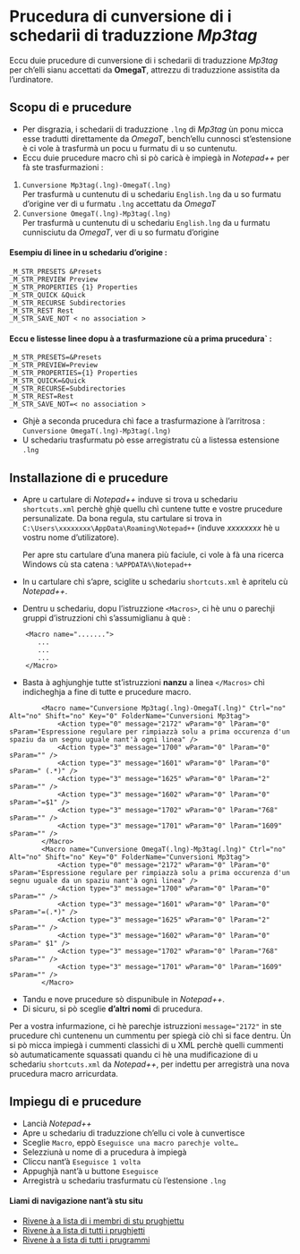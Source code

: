 # Prucedura di cunversione di i schedarii di traduzzione _Mp3tag_

Eccu duie prucedure di cunversione di i schedarii di traduzzione _Mp3tag_ per ch’elli sianu accettati da  __OmegaT__, attrezzu di traduzzione assistita da l’urdinatore.

## Scopu di e prucedure

- Per disgrazia, i schedarii di traduzzione `.lng` di _Mp3tag_ ùn ponu micca esse tradutti direttamente da _OmegaT_, bench’ellu cunnosci st’estensione è ci vole à trasfurmà un pocu u furmatu di u so cuntenutu.
- Eccu duie prucedure macro chì si pò caricà è impiegà in _Notepad++_ per fà ste trasfurmazioni :
1. `Cunversione Mp3tag(.lng)-OmegaT(.lng)`  
   Per trasfurmà u cuntenutu di u schedariu `English.lng` da u so furmatu d’origine ver di u furmatu `.lng` accettatu da  _OmegaT_
2. `Cunversione OmegaT(.lng)-Mp3tag(.lng)`  
   Per trasfurmà u cuntenutu di u schedariu `English.lng` da u furmatu cunnisciutu da _OmegaT_, ver di u so furmatu d’origine

#### Esempiu di linee in u schedariu d’origine :

```
_M_STR_PRESETS &Presets
_M_STR_PREVIEW Preview
_M_STR_PROPERTIES {1} Properties
_M_STR_QUICK &Quick
_M_STR_RECURSE Subdirectories
_M_STR_REST Rest
_M_STR_SAVE_NOT < no association >
```

#### Eccu e listesse linee dopu à a trasfurmazione cù a prima prucedura` :

```
_M_STR_PRESETS=&Presets
_M_STR_PREVIEW=Preview
_M_STR_PROPERTIES={1} Properties
_M_STR_QUICK=&Quick
_M_STR_RECURSE=Subdirectories
_M_STR_REST=Rest
_M_STR_SAVE_NOT=< no association >
```

- Ghjè a seconda prucedura chì face a trasfurmazione à l’arritrosa : `Cunversione OmegaT(.lng)-Mp3tag(.lng)`
- U schedariu trasfurmatu pò esse arregistratu cù a listessa estensione `.lng`

## Installazione di e prucedure

- Apre u cartulare di _Notepad++_ induve si trova u schedariu `shortcuts.xml` perchè ghjè quellu chì cuntene tutte e vostre prucedure persunalizate. Da bona regula, stu cartulare si trova in `C:\Users\xxxxxxxx\AppData\Roaming\Notepad++` (induve _xxxxxxxx_ hè u vostru nome d’utilizatore).  

    Per apre stu cartulare d’una manera più faciule, ci vole à fà una ricerca Windows cù sta catena : `%APPDATA%\Notepad++`

- In u cartulare chì s’apre, sciglite u schedariu `shortcuts.xml` è apritelu cù _Notepad++_.

- Dentru u schedariu, dopu l’istruzzione `<Macros>`, ci hè unu o parechji gruppi d’istruzzioni chì s’assumiglianu à què :
```
	<Macro name=".......">
	   ...
	   ...
	   ...
	</Macro>
```
- Basta à aghjunghje tutte st’istruzzioni __nanzu__ a linea `</Macros>` chì indicheghja a fine di tutte e prucedure macro.
```
        <Macro name="Cunversione Mp3tag(.lng)-OmegaT(.lng)" Ctrl="no" Alt="no" Shift="no" Key="0" FolderName="Cunversioni Mp3tag">
            <Action type="0" message="2172" wParam="0" lParam="0" sParam="Espressione regulare per rimpiazzà solu a prima occurenza d'un spaziu da un segnu uguale nant'à ogni linea" />
            <Action type="3" message="1700" wParam="0" lParam="0" sParam="" />
            <Action type="3" message="1601" wParam="0" lParam="0" sParam=" (.*)" />
            <Action type="3" message="1625" wParam="0" lParam="2" sParam="" />
            <Action type="3" message="1602" wParam="0" lParam="0" sParam="=$1" />
            <Action type="3" message="1702" wParam="0" lParam="768" sParam="" />
            <Action type="3" message="1701" wParam="0" lParam="1609" sParam="" />
        </Macro>
        <Macro name="Cunversione OmegaT(.lng)-Mp3tag(.lng)" Ctrl="no" Alt="no" Shift="no" Key="0" FolderName="Cunversioni Mp3tag">
            <Action type="0" message="2172" wParam="0" lParam="0" sParam="Espressione regulare per rimpiazzà solu a prima occurenza d'un segnu uguale da un spaziu nant'à ogni linea" />
            <Action type="3" message="1700" wParam="0" lParam="0" sParam="" />
            <Action type="3" message="1601" wParam="0" lParam="0" sParam="=(.*)" />
            <Action type="3" message="1625" wParam="0" lParam="2" sParam="" />
            <Action type="3" message="1602" wParam="0" lParam="0" sParam=" $1" />
            <Action type="3" message="1702" wParam="0" lParam="768" sParam="" />
            <Action type="3" message="1701" wParam="0" lParam="1609" sParam="" />
        </Macro>
```
- Tandu e nove prucedure sò dispunibule in _Notepad++_.
- Di sicuru, si pò sceglie __d’altri nomi__ di prucedura.  

Per a vostra infurmazione, ci hè parechje istruzzioni `message="2172"` in ste prucedure chì cuntenenu un cummentu per spiegà ciò chì si face dentru. Ùn si pò micca impiegà i cummenti classichi di u XML perchè quelli cummenti sò autumaticamente squassati quandu ci hè una mudificazione di u schedariu `shortcuts.xml` da _Notepad++_, per indettu per arregistrà una nova prucedura macro arricurdata.

## Impiegu di e prucedure

- Lancià _Notepad++_
- Apre u schedariu di traduzzione ch’ellu ci vole à cunvertisce
- Sceglie `Macro`, eppò `Eseguisce una macro parechje volte…`
- Selezziunà u nome di a prucedura à impiegà
- Cliccu nant’à `Eseguisce 1 volta`
- Appughjà nant’à u buttone `Eseguisce`
- Arregistrà u schedariu trasfurmatu cù l’estensione `.lng`

#### Liami di navigazione nant’à stu situ
- [Rivene à a lista di i membri di stu prughjettu](./)
- [Rivene à a lista di tutti i prughjetti](../)
- [Rivene à a lista di tutti i prugrammi](../../../../#readme)
